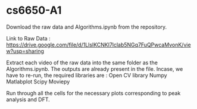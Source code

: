 # cs6650-A1

Download the raw data and Algorithms.ipynb from the repository.

Link to Raw Data : https://drive.google.com/file/d/1LlsIKCNKl7lclab5NGq7FuQPwcaMvonK/view?usp=sharing

Extract each video of the raw data into the same folder as the Algorithms.ipynb. 
The outputs are already present in the file. 
Incase, we have to re-run, the required libraries are :
  Open CV library 
  Numpy
  Matlabplot
  Scipy
  Moviepy
  
Run through all the cells for the necessary plots corresponding to peak analysis and DFT.
